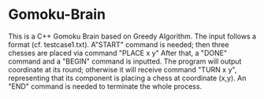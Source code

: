 # Gomoku-Brain
This is a C++ Gomoku Brain based on Greedy Algorithm.
The input follows a format (cf. testcase1.txt).
A"START" command is needed; then three chesses are placed via command "PLACE x y"
After that, a "DONE" command and a "BEGIN" command is inputted.
The program will output coordinate at its round; otherwise it will receive command "TURN x y", representing that its component is placing a chess at coordinate (x,y).
An "END" command is needed to terminate the whole process.
